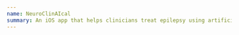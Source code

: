 ```yaml
---
name: NeuroClinAIcal
summary: An iOS app that helps clinicians treat epilepsy using artificial intelligence
---
```


